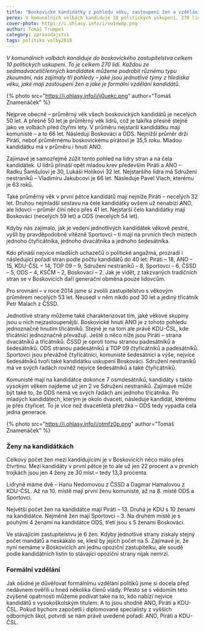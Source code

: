 ```yaml
---
title: "Boskovické kandidátky z pohledu věku, zastoupení žen a vzdělání"
perex: V komunálních volbách kandiduje 10 politických uskupení, 270 lidí. Jaké jsou jednotlivé týmy z hlediska věku, jaké mají zastoupení žen a jaké je formální vzdělání kandidátů?
cover-photo: https://i.ohlasy.info/i/vu1ewdp.png
author: Tomáš Trumpeš
category: zpravodajství
tags: politika volby2018
---
```


*V komunálních volbách kandiduje do boskovického zastupitelstva celkem 10 politických uskupení. To je celkem 270 lidí. Každou ze sedmadvacetičlenných kandidátek můžeme podrobit různému typu zkoumání, nás zajímaly tři pohledy – jaké jsou jednotlivé týmy z hlediska věku, jaké mají zastoupení žen a jaké je formální vzdělání kandidátů.*

{% photo src="https://i.ohlasy.info/i/ij0uekc.png" author="Tomáš Znamenáček" %}

Nejprve obecně – průměrný věk všech boskovických kandidátů je necelých 50 let. A přesně 50 let je průměrný věk lídrů, což je takřka přesně stejně jako ve volbách před čtyřmi lety. V průměru nejstarší kandidátku mají komunisté – a to 66 let. Následují Boskováci a ODS. Nejnižší průměr drží Piráti, neboť průměrnému boskovickému pirátovi je 35,5 roku. Mladou kandidátku má v průměru i hnutí ANO.

Zajímavé je samozřejmě zúžit tento pohled na lídry stran a na čela kandidátek. U lídrů přináší opět mladou krev především Piráti a ANO – Radku Šamšulovi je 30, Lukáši Holíkovi 32 let. Nejstaršího lídra má Sdružení nestraníků – Vladimíru Jakubcovi je 66 let. Následuje Pavel Vlach, kterému je 63 roků. 

Také průměrný věk v první pětce kandidátů mají nejníže Piráti – necelých 32 let. Druhou nejmladší sestavu na čele kandidátky ovšem už nenabízí ANO, ale lidovci – průměr činí něco přes 41 let. Nejstarší čelo kandidátky mají Boskováci (necelých 59 let) a ODS (necelých 54 let).

Kdyby nás zajímalo, jak je vedení jednotlivých kandidátek věkově pestré, vyšli by pravděpodobně vítězně Sportovci – ti mají na prvních třech místech jednoho čtyřicátníka, jednoho dvacátníka a jednoho šedesátníka.

Kdo přináší nejvíce mladších uchazečů o politické angažmá, prozradí i následující pořadí stran podle počtu kandidátů do 40 let: Piráti – 18, ANO – 15, KDU-ČSL – 14, TOP 09 – 9, Sdružení nestraníků – 8, Sportovci – 6, ČSSD – 5, ODS – 4, KSČM – 2, Boskováci – 2. Jak je vidět, z takzvaných tradičních stran se v Boskovicích daří generační obměna pouze lidovcům.

Pro srovnání – v roce 2014 jsme si zvolili zastupitelstvo s věkovým průměrem necelých 53 let. Neusedl v něm nikdo pod 30 let a jediný třicátník Petr Malach z ČSSD.

Jednotlivé strany můžeme také charakterizovat tím, jaké věkové skupiny jsou u nich nejzastoupenější. Boskovické hnutí ANO je z tohoto pohledu jednoznačně hnutím třicátníků. Stejně je na tom ale právě KDU-ČSL, kde třicátníci jednoznačně převažují. Ještě o něco níže jsou Piráti – strana dvacátníků a třicátníků. ČSSD je oproti tomu stranou padesátníků a šedesátníků. ODS stranou padesátníků a TOP 09 čtyřicátníků a padesátníků. Sportovci jsou převážně čtyřicátníci, komunisté šedesátníci a výše, nejvíce šedesátníků tvoří také kandidátku uskupení Boskováci. Sdružení nestraníků má ve svých řadách rovněž nejvíce šedesátníků a také čtyřicátníků.

Komunisté mají na kandidátce dokonce 7 osmdesátníků, kandidáty s takto vysokým věkem najdeme už jen 2 ve Sdružení nestraníků. Zajímavé může být také to, že ODS nemá ve svých řadách ani jednoho třicátníka. Po mladých kandidátech, kterým je okolo dvaceti, následuje kandidát, kterému je přes čtyřicet. To je více než dvacetiletá přetržka – ODS tedy vypadla celá jedna generace.

{% photo src="https://i.ohlasy.info/i/otmfz0p.png" author="Tomáš Znamenáček" %}

### Ženy na kandidátkách

Celkový počet žen mezi kandidujícími je v Boskovicích něco málo přes čtvrtinu. Mezi kandidáty v první pětce je to ale už jen 22 procent a v prvních trojkách jsou jen 4 ženy ze 30 míst – tedy 13,3 procenta.

Lídryně máme dvě – Hanu Nedomovou z ČSSD a Dagmar Hamalovou z KDU-ČSL. Až na 10. místě mají první ženu komunisté, až na 8. místě ODS a Sportovci.

Největší počet žen na kandidátce mají Piráti – 13. Druhá je KDU s 10 ženami na kandidátce. Nejméně žen mají Sportovci – 3. Na druhém místě je s pouhými 4 ženami na kandidátce ODS, třetí jsou s 5 ženami Boskováci.

Ve stávajícím zastupitelstvu je 6 žen. Kdyby jednotlivé strany získaly stejný počet mandátů a neskákalo se, klesl by jejich počet na 5. Zajímavé je, že nyní nemáme v Boskovicích ani jednu opoziční zastupitelku, ale soudě podle kandidátních listin to stávající opoziční strany nijak nemrzí.

### Formální vzdělání

Jak ošidné je důvěřovat formálnímu vzdělání politiků jsme si docela před nedávnem ověřili u hned několika členů vlády. Přesto se s vědomím této zvýšené opatrnosti můžeme podívat také na to, kdo nabízí nejvíce kandidátů s vysokoškolským titulem. A to jsou shodně ANO, Piráti a KDU-ČSL. Pokud bychom započetli i diplomované specialisty z vyšších odborných škol, potvrdí se nám právě uvedené pořadí: ANO, Piráti a KDU-ČSL.
